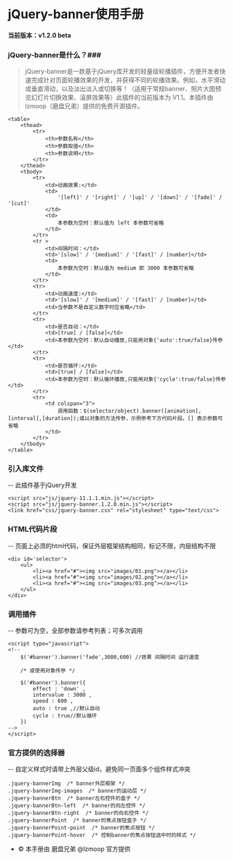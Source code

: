 # jQuery-banner使用手册 #

#### 当前版本：v1.2.0 beta ####

### jQuery-banner是什么？###
>jQuery-banner是一款基于jQuery库开发的轻量级轮播插件，方便开发者快速完成针对页面轮播效果的开发，并获得不同的轮播效果。例如，水平滑动或垂直滑动，以及淡出淡入或切换等！（适用于常规banner、照片大图预览幻灯片切换效果、滚屏效果等）此插件的当前版本为 V1.1。本插件由lzmoop（磨盘兄弟）提供的免费开源插件。


    <table>
        <thead>
            <tr>
                <th>参数名称</th>
                <th>参数取值</th>
                <th>参数说明</th>
            </tr>
        </thead>
        <tbody>
            <tr>
                <td>动画效果:</td>
                <td>
                    '[left]' / '[right]' / '[up]' / '[down]' / '[fade]' / '[cut]'
                </td>
                <td>
                    本参数为空时：默认值为 left 本参数可省略
                </td>
            </tr>
            <tr >
                <td>间隔时间：</td>
                <td>'[slow]' / '[medium]' / '[fast]' / [number]</td>
                <td>
                    本参数为空时：默认值为 medium 即 3000 本参数可省略
                </td>
            </tr>
            <tr>
                <td>动画速度:</td>
                <td>'[slow]' / '[medium]' / '[fast]' / [number]</td>
                <td>当参数不是自定义数字时应省略</td>
            </tr>
            <tr>
                <td>是否自动：</td>
                <td>[true] / [false]</td>
                <td>本参数为空时：默认自动播放,只能用对象{'auto':true/false}传参</td>
            </tr>
            <tr>
                <td>是否循环:</td>
                <td>[true] / [false]</td>
                <td>本参数为空时：默认循环播放,只能用对象{'cycle':true/false}传参</td>
            </tr>
            <tr>
                <td colspan="3">
                    调用函数：$(selector/object).banner([animation],[interval],[duration]);或以对象的方法传参，示例参考下方代码片段。[] 表示参数可省略
                </td>
            </tr>
        </tbody>
    </table>


### 引入库文件 ###

 -- 此插件基于jQuery开发

	<script src="js/jquery-11.1.1.min.js"></script>
	<script src="js/jquery-banner.1.2.0.min.js"></script>
	<link href="css/jquery-banner.css" rel="stylesheet" type="text/css">


### HTML代码片段 ###

 -- 页面上必须的html代码，保证外层框架结构相同，标记不限，内层结构不限
	
	<div id='selector'>
		<ul>
			<li><a href="#"><img src="images/01.png"></a></li>
			<li><a href="#"><img src="images/02.png"></a></li>
			<li><a href="#"><img src="images/03.png"></a></li>
		</ul>
	</div>

### 调用插件 ###

-- 参数可为空，全部参数请参考列表；可多次调用

	<script type="javascript">
	<!--
		$('#banner').banner('fade',3000,600) //效果 间隔时间 运行速度 

		/* 或使用对象传参 */

		$('#banner').banner({
			effect : 'down' ,
			intervalue : 3000 ,
			speed : 600 ,
			auto : true ,//默认自动
			cycle : true//默认循环
		})
	-->
	</script>

### 官方提供的选择器 ###

-- 自定义样式时请带上外层父级id，避免同一页面多个组件样式冲突

	.jquery-bannerImg  /* banner外层框架 */
	.jquery-bannerImg-images  /* banner的运动层 */
	.jquery-bannerBtn  /* banner左右控件的盒子 */
	.jquery-bannerBtn-left  /* banner的向左控件 */
	.jquery-bannerBtn-right  /* banner的向右控件 */
	.jquery-bannerPoint  /* banner的焦点按钮盒子 */
	.jquery-bannerPoint-point  /* banner的焦点按钮 */
	.jquery-bannerPoint-hover  /* 控制banner的焦点按钮选中时的样式 */

 - © 本手册由 磨盘兄弟 @lzmoop 官方提供 
